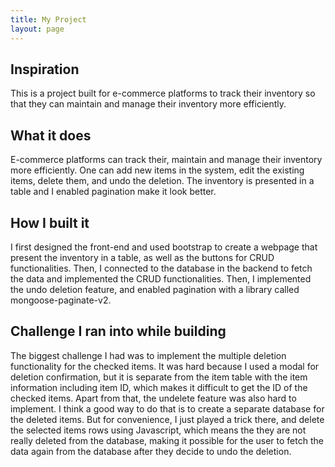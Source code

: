 ```yaml
---
title: My Project
layout: page
---
```


## Inspiration

This is a project built for e-commerce platforms to track their inventory so that they can maintain and manage their inventory more efficiently.

## What it does

E-commerce platforms can track their, maintain and manage their inventory more efficiently. One can add new items in the system, edit the existing items, delete them, and undo the deletion. The inventory is presented in a table and I enabled pagination make it look better.

## How I built it

I first designed the front-end and used bootstrap to create a webpage that present the inventory in a table, as well as the buttons for CRUD functionalities. Then, I connected to the database in the backend to fetch the data and implemented the CRUD functionalities. Then, I implemented the undo deletion feature, and enabled pagination with a library called mongoose-paginate-v2.

## Challenge I ran into while building

The biggest challenge I had was to implement the multiple deletion functionality for the checked items. It was hard because I used a modal for deletion confirmation, but it is separate from the item table with the item information including item ID, which makes it difficult to get the ID of the checked items. Apart from that, the undelete feature was also hard to implement. I think a good way to do that is to create a separate database for the deleted items. But for convenience, I just played a trick there, and delete the selected items rows using Javascript, which means the they are not really deleted from the database, making it possible for the user to fetch the data again from the database after they decide to undo the deletion.
